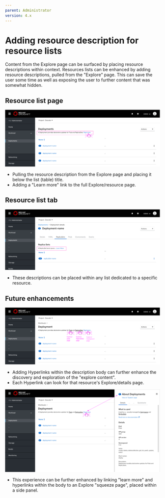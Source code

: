 ```yaml
---
parent: Administrator
version: 4.x
---
```


# Adding resource description for resource lists

Content from the Explore page can be surfaced by placing resource descriptions within context.
Resources lists can be enhanced by adding resource descriptions, pulled from the "Explore" page.
This can save the user some time as well as exposing the user to further content that was somewhat hidden.

## Resource list page
![Deployment page](img/List-Description-00.png)
* Pulling the resource description from the Explore page and placing it below the list (table) title.
* Adding a "Learn more" link to the full Explore/resource page.

## Resource list tab
![ReplicaSets tab](img/List-Description-01.png)
* These descriptions can be placed within any list dedicated to a specific resource.

## Future enhancements
![Hyperlinks to descriptions](img/List-Description-02.png)
* Adding Hyperlinks within the description body can further enhance the discovery and exploration of the "explore content".
* Each Hyperlink can look for that resource's Explore/details page.

![Link to "Explore" side panel](img/List-Description-03.png)
* This experience can be further enhanced by linking "learn more" and hyperlinks within the body to an Explore "squeeze page", placed within a side panel.
